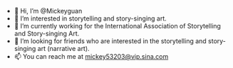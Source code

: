 - 👋 Hi, I’m @Mickeyguan
- 👀 I’m interested in storytelling and story-singing art.
- 🌱 I’m currently working for the International Association of Storytelling and Story-singing Art.
- 💞️ I’m looking for friends who are interested in the storytelling and story-singing art (narrative art).
- 📫 You can reach me at mickey53203@vip.sina.com

<!---
Mickeyguan/Mickeyguan is a ✨ special ✨ repository because its `README.md` (this file) appears on your GitHub profile.
You can click the Preview link to take a look at your changes.
--->
